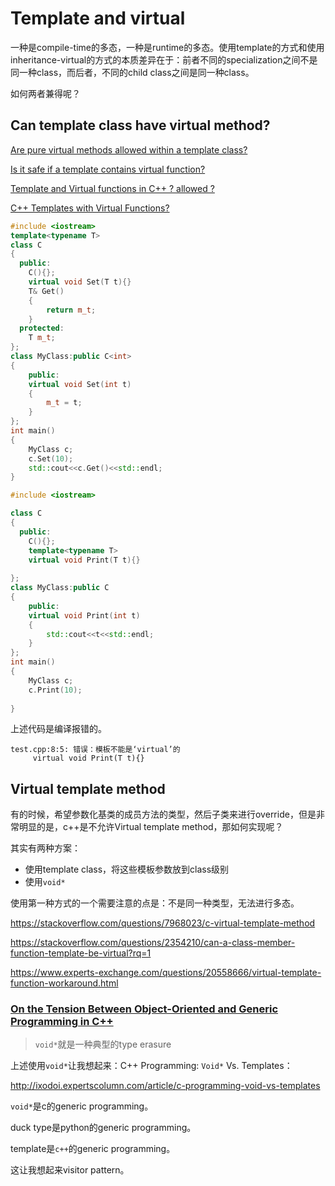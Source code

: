 # Template and virtual

一种是compile-time的多态，一种是runtime的多态。使用template的方式和使用inheritance-virtual的方式的本质差异在于：前者不同的specialization之间不是同一种class，而后者，不同的child class之间是同一种class。

如何两者兼得呢？

## Can template class have virtual method?



[Are pure virtual methods allowed within a template class?](https://stackoverflow.com/questions/8919566/are-pure-virtual-methods-allowed-within-a-template-class)

[Is it safe if a template contains virtual function?](https://stackoverflow.com/questions/7962570/is-it-safe-if-a-template-contains-virtual-function)

[Template and Virtual functions in C++ ? allowed ?](https://stackoverflow.com/questions/7212818/template-and-virtual-functions-in-c-allowed)

[C++ Templates with Virtual Functions?](https://rivermatrix.com/soft-eng/cpp/2014/10/27/c-templates-with-virtual-functions/)



```c++
#include <iostream>
template<typename T>
class C
{
  public:
    C(){};
    virtual void Set(T t){}
    T& Get()
    {
        return m_t;
    }
  protected:
    T m_t;
};
class MyClass:public C<int>
{
    public:
    virtual void Set(int t)
    {
        m_t = t;
    }
};
int main()
{
    MyClass c;
    c.Set(10);
    std::cout<<c.Get()<<std::endl;
}
```



```c++
#include <iostream>

class C
{
  public:
    C(){};
    template<typename T>
    virtual void Print(T t){}
    
};
class MyClass:public C
{
    public:
    virtual void Print(int t)
    {
        std::cout<<t<<std::endl;
    }
};
int main()
{
    MyClass c;
    c.Print(10);
    
}
```

上述代码是编译报错的。

```
test.cpp:8:5: 错误：模板不能是‘virtual’的
     virtual void Print(T t){}

```





## Virtual template method

有的时候，希望参数化基类的成员方法的类型，然后子类来进行override，但是非常明显的是，c++是不允许Virtual template method，那如何实现呢？

其实有两种方案：

- 使用template class，将这些模板参数放到class级别
- 使用`void*`

使用第一种方式的一个需要注意的点是：不是同一种类型，无法进行多态。

https://stackoverflow.com/questions/7968023/c-virtual-template-method

https://stackoverflow.com/questions/2354210/can-a-class-member-function-template-be-virtual?rq=1

https://www.experts-exchange.com/questions/20558666/virtual-template-function-workaround.html



### [On the Tension Between Object-Oriented and Generic Programming in C++](https://www.artima.com/cppsource/type_erasure.html)

> `void*`就是一种典型的type erasure
>
> 

上述使用`void*`让我想起来：C++ Programming: `Void*` Vs. Templates：

http://ixodoi.expertscolumn.com/article/c-programming-void-vs-templates

`void*`是c的generic programming。

duck type是python的generic programming。

template是`c++`的generic programming。



这让我想起来visitor pattern。